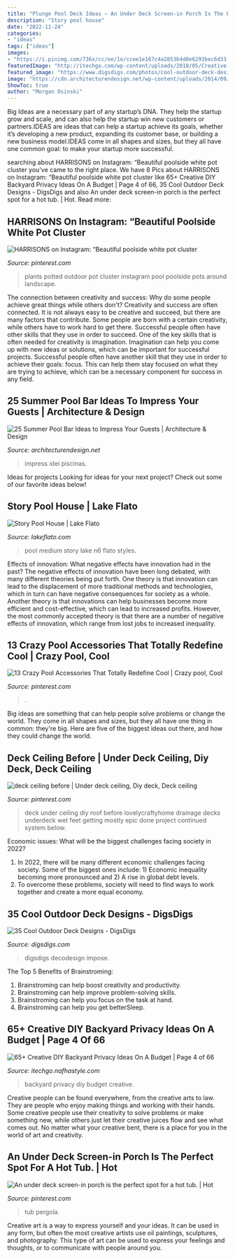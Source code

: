 ```yaml
---
title: "Plunge Pool Deck Ideas ~ An Under Deck Screen-in Porch Is The Perfect Spot For A Hot Tub."
description: "Story pool house"
date: "2022-11-24"
categories:
- "ideas"
tags: ["ideas"]
images:
- "https://i.pinimg.com/736x/cc/ee/1e/ccee1e167c4a2853b4d0e6293bec6d33.jpg"
featuredImage: "http://itechgo.com/wp-content/uploads/2018/05/Creative-DIY-Backyard-Privacy-Ideas-On-A-Budget-58.jpg"
featured_image: "https://www.digsdigs.com/photos/cool-outdoor-deck-design-30-554x830.jpg"
image: "https://cdn.architecturendesign.net/wp-content/uploads/2014/09/Summer-Pool-Bar-Ideas-11.jpg"
ShowToc: true
author: "Morgan Osinski"
---
```



Big Ideas are a necessary part of any startup’s DNA. They help the startup grow and scale, and can also help the startup win new customers or partners.IDEAS are ideas that can help a startup achieve its goals, whether it’s developing a new product, expanding its customer base, or building a new business model.IDEAS come in all shapes and sizes, but they all have one common goal: to make your startup more successful.

	

		
searching about HARRISONS on Instagram: “Beautiful poolside white pot cluster you've came to the right place. We have 8 Pics about HARRISONS on Instagram: “Beautiful poolside white pot cluster like 65+ Creative DIY Backyard Privacy Ideas On A Budget | Page 4 of 66, 35 Cool Outdoor Deck Designs - DigsDigs and also An under deck screen-in porch is the perfect spot for a hot tub. | Hot. Read more:
		
    
## HARRISONS On Instagram: “Beautiful Poolside White Pot Cluster

<img loading=lazy src="https://i.pinimg.com/736x/38/0d/e7/380de7a1652f04c4f8218a9eeac16c26.jpg" onerror="this.onerror=null;this.src='https://tse2.mm.bing.net/th?id=OIP.AYcv_OrS5YwbeHE3yfkgJgHaJQ&amp;pid=15.1';" alt="HARRISONS on Instagram: “Beautiful poolside white pot cluster">

_Source: pinterest.com_

>plants potted outdoor pot cluster instagram pool poolside pots around landscape. 

	

The connection between creativity and success: Why do some people achieve great things while others don't?
Creativity and success are often connected. It is not always easy to be creative and succeed, but there are many factors that contribute. Some people are born with a certain creativity, while others have to work hard to get there. Successful people often have other skills that they use in order to succeed. One of the key skills that is often needed for creativity is imagination. Imagination can help you come up with new ideas or solutions, which can be important for successful projects. Successful people often have another skill that they use in order to achieve their goals: focus. This can help them stay focused on what they are trying to achieve, which can be a necessary component for success in any field.

    
## 25 Summer Pool Bar Ideas To Impress Your Guests | Architecture &amp; Design

<img loading=lazy src="https://cdn.architecturendesign.net/wp-content/uploads/2014/09/Summer-Pool-Bar-Ideas-11.jpg" onerror="this.onerror=null;this.src='https://tse4.mm.bing.net/th?id=OIP.XjnKTNPHFo9kHbd3bDGQCQHaFj&amp;pid=15.1';" alt="25 Summer Pool Bar Ideas to Impress Your Guests | Architecture &amp; Design">

_Source: architecturendesign.net_

>impress idei piscinas. 

	

Ideas for projects
Looking for ideas for your next project? Check out some of our favorite ideas below!

    
## Story Pool House | Lake Flato

<img loading=lazy src="https://www.lakeflato.com/sites/default/files/styles/scaled_original/public/project-media/28024_N6_medium.jpg?itok=EUxE0SH_" onerror="this.onerror=null;this.src='https://tse1.mm.bing.net/th?id=OIP.Y879hC7ee8oofszcjuIa5AHaFT&amp;pid=15.1';" alt="Story Pool House | Lake Flato">

_Source: lakeflato.com_

>pool medium story lake n6 flato styles. 

	

Effects of innovation: What negative effects have innovation had in the past?
The negative effects of innovation have been long debated, with many different theories being put forth. One theory is that innovation can lead to the displacement of more traditional methods and technologies, which in turn can have negative consequences for society as a whole. Another theory is that innovations can help businesses become more efficient and cost-effective, which can lead to increased profits. However, the most commonly accepted theory is that there are a number of negative effects of innovation, which range from lost jobs to increased inequality.

    
## 13 Crazy Pool Accessories That Totally Redefine Cool | Crazy Pool, Cool

<img loading=lazy src="https://i.pinimg.com/736x/ca/9e/43/ca9e4335059b21413e732e79dd91b027.jpg" onerror="this.onerror=null;this.src='https://tse2.mm.bing.net/th?id=OIP.rkZEF8MExN-08MxGfIv44AHaIp&amp;pid=15.1';" alt="13 Crazy Pool Accessories That Totally Redefine Cool | Crazy pool, Cool">

_Source: pinterest.com_

>. 

	

Big ideas are something that can help people solve problems or change the world. They come in all shapes and sizes, but they all have one thing in common: they're big. Here are five of the biggest ideas out there, and how they could change the world.

    
## Deck Ceiling Before | Under Deck Ceiling, Diy Deck, Deck Ceiling

<img loading=lazy src="https://i.pinimg.com/736x/cc/ee/1e/ccee1e167c4a2853b4d0e6293bec6d33.jpg" onerror="this.onerror=null;this.src='https://tse4.mm.bing.net/th?id=OIP.rdfU73p-aHPiTq_tX9AvMAHaJ3&amp;pid=15.1';" alt="deck ceiling before | Under deck ceiling, Diy deck, Deck ceiling">

_Source: pinterest.com_

>deck under ceiling diy roof before lovelycraftyhome drainage decks underdeck wet feet getting mostly epic done project continued system below. 

	

Economic issues: What will be the biggest challenges facing society in 2022?
1. In 2022, there will be many different economic challenges facing society. Some of the biggest ones include: 1) Economic inequality becoming more pronounced and 2) A rise in global debt levels.
2. To overcome these problems, society will need to find ways to work together and create a more equal economy.

    
## 35 Cool Outdoor Deck Designs - DigsDigs

<img loading=lazy src="https://www.digsdigs.com/photos/cool-outdoor-deck-design-30-554x830.jpg" onerror="this.onerror=null;this.src='https://tse4.mm.bing.net/th?id=OIP.jvm8DwLAeBkyjge1Z7hD2wHaLG&amp;pid=15.1';" alt="35 Cool Outdoor Deck Designs - DigsDigs">

_Source: digsdigs.com_

>digsdigs decodesign impose. 

	

The Top 5 Benefits of Brainstroming:
1. Brainstroming can help boost creativity and productivity.
2. Brainstroming can help improve problem-solving skills.
3. Brainstroming can help you focus on the task at hand.
4. Brainstroming can help you get betterSleep.

    
## 65+ Creative DIY Backyard Privacy Ideas On A Budget | Page 4 Of 66

<img loading=lazy src="http://itechgo.com/wp-content/uploads/2018/05/Creative-DIY-Backyard-Privacy-Ideas-On-A-Budget-58.jpg" onerror="this.onerror=null;this.src='https://tse4.mm.bing.net/th?id=OIP.aKc6y-OQr_3HMayOFN39UgHaE9&amp;pid=15.1';" alt="65+ Creative DIY Backyard Privacy Ideas On A Budget | Page 4 of 66">

_Source: itechgo.nafhastyle.com_

>backyard privacy diy budget creative. 

	

Creative people can be found everywhere, from the creative arts to law. They are people who enjoy making things and working with their hands. Some creative people use their creativity to solve problems or make something new, while others just let their creative juices flow and see what comes out. No matter what your creative bent, there is a place for you in the world of art and creativity.

    
## An Under Deck Screen-in Porch Is The Perfect Spot For A Hot Tub. | Hot

<img loading=lazy src="https://i.pinimg.com/736x/53/ff/40/53ff40f317c3a27accbd4e7192078ad8.jpg" onerror="this.onerror=null;this.src='https://tse4.mm.bing.net/th?id=OIP.PR1iE3itxKe0zKVjdlFnCwHaJ4&amp;pid=15.1';" alt="An under deck screen-in porch is the perfect spot for a hot tub. | Hot">

_Source: pinterest.com_

>tub pergola. 

	

Creative art is a way to express yourself and your ideas. It can be used in any form, but often the most creative artists use oil paintings, sculptures, and photography. This type of art can be used to express your feelings and thoughts, or to communicate with people around you.

